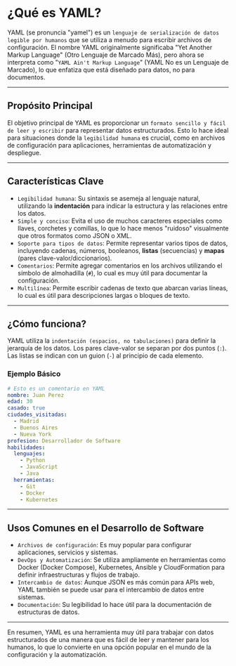 # ¿Qué es YAML?

YAML (se pronuncia "yamel") es un `lenguaje de serialización de datos legible por humanos` que se utiliza a menudo para escribir archivos de configuración. El nombre YAML originalmente significaba "Yet Another Markup Language" (Otro Lenguaje de Marcado Más), pero ahora se interpreta como "`YAML Ain't Markup Language`" (YAML No es un Lenguaje de Marcado), lo que enfatiza que está diseñado para datos, no para documentos.

---

## Propósito Principal

El objetivo principal de YAML es proporcionar un `formato sencillo y fácil de leer y escribir` para representar datos estructurados. Esto lo hace ideal para situaciones donde la `legibilidad humana` es crucial, como en archivos de configuración para aplicaciones, herramientas de automatización y despliegue.

---

## Características Clave

* `Legibilidad humana`: Su sintaxis se asemeja al lenguaje natural, utilizando la **indentación** para indicar la estructura y las relaciones entre los datos.
* `Simple y conciso`: Evita el uso de muchos caracteres especiales como llaves, corchetes y comillas, lo que lo hace menos "ruidoso" visualmente que otros formatos como JSON o XML.
* `Soporte para tipos de datos`: Permite representar varios tipos de datos, incluyendo cadenas, números, booleanos, **listas** (secuencias) y **mapas** (pares clave-valor/diccionarios).
* `Comentarios`: Permite agregar comentarios en los archivos utilizando el símbolo de almohadilla (`#`), lo cual es muy útil para documentar la configuración.
* `Multilínea`: Permite escribir cadenas de texto que abarcan varias líneas, lo cual es útil para descripciones largas o bloques de texto.

---

## ¿Cómo funciona?

YAML utiliza la `indentación (espacios, no tabulaciones)` para definir la jerarquía de los datos. Los pares clave-valor se separan por dos puntos (`:`). Las listas se indican con un guion (`-`) al principio de cada elemento.

### Ejemplo Básico

```yaml
# Esto es un comentario en YAML
nombre: Juan Perez
edad: 30
casado: true
ciudades_visitadas:
  - Madrid
  - Buenos Aires
  - Nueva York
profesion: Desarrollador de Software
habilidades:
  lenguajes:
    - Python
    - JavaScript
    - Java
  herramientas:
    - Git
    - Docker
    - Kubernetes
```

---

## Usos Comunes en el Desarrollo de Software

* `Archivos de configuración`: Es muy popular para configurar aplicaciones, servicios y sistemas.
* `DevOps y Automatización`: Se utiliza ampliamente en herramientas como Docker (Docker Compose), Kubernetes, Ansible y CloudFormation para definir infraestructuras y flujos de trabajo.
* `Intercambio de datos`: Aunque JSON es más común para APIs web, YAML también se puede usar para el intercambio de datos entre sistemas.
* `Documentación`: Su legibilidad lo hace útil para la documentación de estructuras de datos.

---

En resumen, YAML es una herramienta muy útil para trabajar con datos estructurados de una manera que es fácil de leer y mantener para los humanos, lo que lo convierte en una opción popular en el mundo de la configuración y la automatización.
